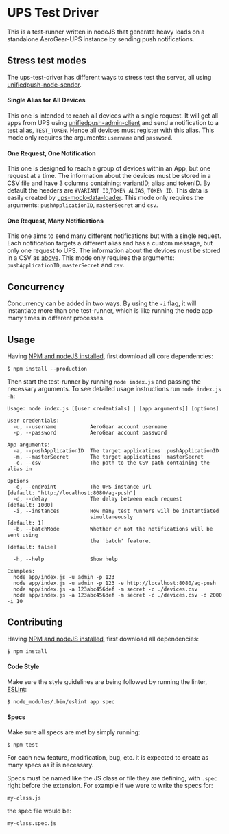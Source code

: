 # UPS Test Driver
This is a test-runner written in nodeJS that generate heavy loads on a standalone AeroGear-UPS instance by sending push notifications.

## Stress test modes
The ups-test-driver has different ways to stress test the server, all using [unifiedpush-node-sender](https://www.npmjs.com/package/unifiedpush-node-sender). 

#### Single Alias for All Devices
This one is intended to reach all devices with a single request. It will get all apps from UPS using [unifiedpush-admin-client](https://www.npmjs.com/package/unifiedpush-admin-client) and send a notification to a test alias, `TEST_TOKEN`. Hence all devices must register with this alias.
This mode only requires the arguments: `username` and `password`.

#### One Request, One Notification
This one is designed to reach a group of devices within an App, but one request at a time. The information about the devices must be stored in a CSV file and have 3 columns containing: variantID, alias and tokenID. By default the headers are `#VARIANT ID`,`TOKEN ALIAS`, `TOKEN ID`. This data is easily created by [ups-mock-data-loader](https://github.com/aerogear/ups-mock-data-loader).
This mode only requires the arguments: `pushApplicationID`, `masterSecret` and `csv`.

#### One Request, Many Notifications
This one aims to send many different notifications but with a single request. Each notification targets a different alias and has a custom message, but only one request to UPS. The information about the devices must be stored in a CSV as [above](#one-request,-one-notification).
This mode only requires the arguments: `pushApplicationID`, `masterSecret` and `csv`.

## Concurrency
Concurrency can be added in two ways. By using the `-i` flag, it will instantiate more than one test-runner, which is like running the node app many times in different processes.

## Usage
Having [NPM and nodeJS installed](https://nodejs.org/), first download all core dependencies:
```
$ npm install --production
```
Then start the test-runner by running `node index.js` and passing the necessary arguments. To see detailed usage instructions run `node index.js -h`:
```
Usage: node index.js [[user credentials] | [app arguments]] [options]

User credentials:
  -u, --username           AeroGear account username
  -p, --password           AeroGear account password

App arguments:
  -a, --pushApplicationID  The target applications' pushApplicationID
  -m, --masterSecret       The target applications' masterSecret
  -c, --csv                The path to the CSV path containing the alias in 

Options
  -e, --endPoint           The UPS instance url                                     [default: "http://localhost:8080/ag-push"]
  -d, --delay              The delay between each request                           [default: 1000]
  -i, --instances          How many test runners will be instantiated 
                           simultaneously                                           [default: 1]
  -b, --batchMode          Whether or not the notifications will be sent using
                           the 'batch' feature.                                     [default: false]

  -h, --help               Show help                           

Examples:
  node app/index.js -u admin -p 123
  node app/index.js -u admin -p 123 -e http://localhost:8080/ag-push
  node app/index.js -a 123abc456def -m secret -c ./devices.csv
  node app/index.js -a 123abc456def -m secret -c ./devices.csv -d 2000 -i 10

```

## Contributing
Having [NPM and nodeJS installed](https://nodejs.org/), first download all dependencies:
```
$ npm install
```

#### Code Style
Make sure the style guidelines are being followed by running the linter, [ESLint](http://eslint.org/):
```
$ node_modules/.bin/eslint app spec
```

#### Specs
Make sure all specs are met by simply running:
```
$ npm test
```
For each new feature, modification, bug, etc. it is expected to create as many specs as it is necessary.

Specs must be named like the JS class or file they are defining, with `.spec` right before the extension. For example if we were to write the specs for:
```
my-class.js
```
the spec file would be:
```
my-class.spec.js
```
